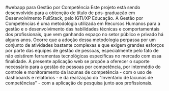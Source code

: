 #webapp para Gestão por Competência
Este projeto está sendo desenvolvido para a obtenção de título de pós-graduação em Desenvolvimento FullStack, pelo IGTI/XP Educação.
A Gestão por Competências é uma metodologia utilizada em Recursos Humanos para a gestão e o desenvolvimento das habilidades técnicas e comportamentais dos profissionais, que vem ganhando espaço no setor público e privado há alguns anos.
Ocorre que a adoção dessa metodologia perpassa por um conjunto de atividades bastante complexas e que exigem grandes esforços por parte das equipes de gestão de pessoas, especialmente pelo fato de não existirem ferramentas tecnológicas específicas no mercado com essa finalidade.
A presente aplicação web se propõe a oferecer o suporte necessário para a gestão de pessoas por competência, por intermédio do controle e monitoramento da lacunas de competência - com o uso de dashboards e relatórios - e da realização do "Inventário de lacunas de competências" - com a aplicação de pesquisa junto aos profissionais.
